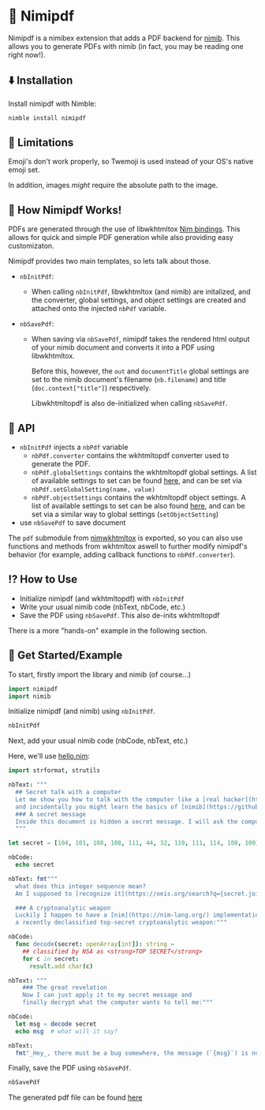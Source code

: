 
# 📄 Nimipdf

Nimipdf is a nimibex extension that adds a PDF backend for
[nimib](https://github.com/pietroppeter/nimib). This allows you to generate
PDFs with nimib (in fact, you may be reading one right now!).

## ⬇️ Installation

Install nimipdf with Nimble:

```sh
nimble install nimipdf
```

## 🦵 Limitations

Emoji's don't work properly, so Twemoji is used instead of your OS's native
emoji set.

In addition, images *might* require the absolute path to the image.

## 📝 How Nimipdf Works!

PDFs are generated through the use of libwkhtmltox 
[Nim bindings](https://github.com/neroist/nim-wkhtmltox). This allows for
quick and simple PDF generation while also providing easy customizaton.

Nimipdf provides two main templates, so lets talk about those. 

- `nbInitPdf`:
  - When calling `nbInitPdf`, libwkhtmltox (and nimib) are initalized, and
    the converter, global settings, and object settings are created and 
    attached onto the injected `nbPdf` variable.

- `nbSavePdf`:
  - When saving via `nbSavePdf`, nimipdf takes the rendered html 
    output of your nimib document and converts it into a PDF using 
    libwkhtmltox.

    Before this, however, the `out` and `documentTitle` global settings are
    set to the nimib document's filename (`nb.filename`) and title 
    (`doc.context["title"]`) respectively.

    Libwkhtmltopdf is also de-initialized when calling `nbSavePdf`.

## 🐝 API 

- `nbInitPdf` injects a `nbPdf` variable
  - `nbPdf.converter` contains the wkhtmltopdf converter used to generate the PDF.
  - `nbPdf.globalSettings` contains the wkhtmltopdf global settings. A list
     of available settings to set can be found 
     [here](https://wkhtmltopdf.org/libwkhtmltox/pagesettings.html#pagePdfGlobal), 
     and can be set via `nbPdf.setGlobalSetting(name, value)`
  - `nbPdf.objectSettings` contains the wkhtmltopdf object settings. A list
     of available settings to set can be also found 
     [here](https://wkhtmltopdf.org/libwkhtmltox/pagesettings.html#pagePdfObject),
     and can be set via a similar way to global settings 
     (`setObjectSetting`)
- use `nbSavePdf` to save document

The `pdf` submodule from 
[nimwkhtmltox](https://github.com/neroist/nim-wkhtmltox) is exported, so
you can also use functions and methods from wkhtmltox aswell to further
modify nimipdf's behavior (for example, adding callback functions to 
`nbPdf.converter`).

## ⁉️ How to Use

- Initialize nimipdf (and wkhtmltopdf) with `nbInitPdf`
- Write your usual nimib code (nbText, nbCode, etc.)
- Save the PDF using `nbSavePdf`. This also de-inits wkhtmltopdf

There is a more "hands-on" example in the following section.

## 👋 Get Started/Example 

To start, firstly import the library and nimib (of course...)



```nim
import nimipdf
import nimib
```




Initialize nimipdf (and nimib) using `nbInitPdf`.



```nim
nbInitPdf
```




Next, add your usual nimib code (nbCode, nbText, etc.)

Here, we'll use 
[hello.nim](https://github.com/pietroppeter/nimib/blob/main/docsrc/hello.nim):



```nim
import strformat, strutils

nbText: """
  ## Secret talk with a computer
  Let me show you how to talk with the computer like a [real hacker](https://mango.pdf.zone/)
  and incidentally you might learn the basics of [nimib](https://github.com/pietroppeter/nimib).
  ### A secret message
  Inside this document is hidden a secret message. I will ask the computer to spit it out:
  """

let secret = [104, 101, 108, 108, 111, 44, 32, 119, 111, 114, 108, 100]

nbCode:
  echo secret

nbText: fmt"""
  what does this integer sequence mean?
  Am I supposed to [recognize it](https://oeis.org/search?q={secret.join("%2C+")}&language=english&go=Search)?

  ### A cryptoanalytic weapon
  Luckily I happen to have a [nim](https://nim-lang.org/) implementation of
  a recently declassified top-secret cryptoanalytic weapon:"""

nbCode:
  func decode(secret: openArray[int]): string =
    ## classified by NSA as <strong>TOP SECRET</strong>
    for c in secret:
      result.add char(c)

nbText: """
    ### The great revelation
    Now I can just apply it to my secret message and
    finally decrypt what the computer wants to tell me:"""

nbCode:
  let msg = decode secret
  echo msg  # what will it say?

nbText:
  fmt"_Hey_, there must be a bug somewhere, the message (`{msg}`) is not even addressed to me!"
```




Finally, save the PDF using `nbSavePdf`.



```nim
nbSavePdf
```




The generated pdf file can be found [here](https://neroist.github.io/nimipdf/hello.pdf)

